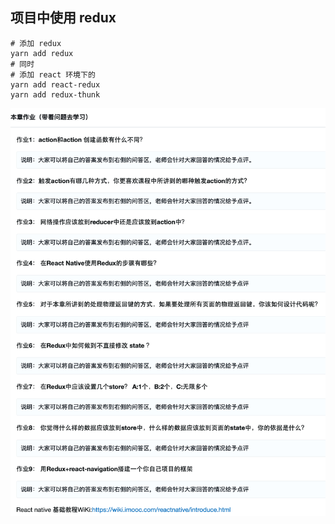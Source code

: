 



## 项目中使用 redux
```
# 添加 redux
yarn add redux
# 同时
# 添加 react 环境下的
yarn add react-redux
yarn add redux-thunk
```





![Snip20200211_1](images/Snip20200211_1.png)





